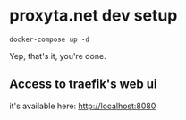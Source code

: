 # proxyta.net dev setup

```
docker-compose up -d
```

Yep, that's it, you're done.

## Access to traefik's web ui

it's available here: [http://localhost:8080](http://localhost:8080)
